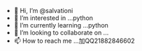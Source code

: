 - 👋 Hi, I’m @salvationi
- 👀 I’m interested in ...python
- 🌱 I’m currently learning ...python
- 💞️ I’m looking to collaborate on ...
- 📫 How to reach me ...加QQ21882846602

<!---
salvationi/salvationi is a ✨ special ✨ repository because its `README.md` (this file) appears on your GitHub profile.
You can click the Preview link to take a look at your changes.
--->
